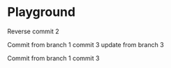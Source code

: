 # Playground
Reverse commit 2

Commit from branch 1 commit 3
update from branch 3

Commit from branch 1 commit 3

